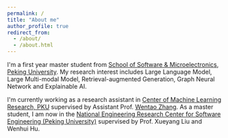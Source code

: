 ```yaml
---
permalink: /
title: "About me"
author_profile: true
redirect_from: 
  - /about/
  - /about.html
---
```


I'm a first year master student from [School of Software & Microelectronics](https://www.ss.pku.edu.cn), [Peking University](https://www.pku.edu.cn/). My research interest includes Large Language Model, Large Multi-modal Model, Retrieval-augmented Generation, Graph Neural Network and Explainable AI.

I'm currently working as a research assistant in [Center of Machine Learning Research, PKU](https://cmlr.pku.edu.cn/People/Faculty/5ce37bd8e3244030ae3f34e01d23e761.htm) supervised by Assistant Prof. [Wentao Zhang](https://zwt233.github.io). As a master student, I am now in the [National Engineering Research Center for Software Engineering (Peking University)](https://se.pku.edu.cn) supervised by Prof. Xueyang Liu and Wenhui Hu.
